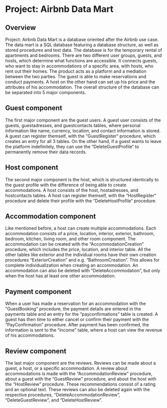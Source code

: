 # Project: Airbnb Data Mart

## Overview
Project: Airbnb Data Mart is a database oriented after the Airbnb use case. The data mart is a SQL database featuring a database structure, as well as stored procedures and test data. The database is for the temporary rental of apartments and bedrooms. There are two different user groups, guests, and hosts, which determine what functions are accessible. It connects guests, who want to stay in accommodations of a specific area, with hosts, who rent out their homes. The product acts as a platform and a mediation between the two parties. The guest is able to make reservations and conduct payments. A host on the other hand can set up his price and the attributes of his accommodation. The overall structure of the database can be separated into 5 major components.

## Guest component
The first major component are the guest users. A guest user consists of the guests, guestadresses, and guestcontacts tables, where personal information like name, currency, location, and contact information is stored. A guest can register themself, with the “GuestRegister“ procedure, which creates an entry for all 3 tables. On the other hand, if a guest wants to leave the platform indefinitely, they can use the “DeleteGuestProfile“ to permanently remove their data records.

## Host component
The second major component is the host, which is structured identically to the guest profile with the difference of being able to create accommodations. A host consists of the host, hostadresses, and hostcontacts tables. A host can register themself, with the “HostRegister“ procedure and delete their profile with the “DeleteHostProfile“ procedure.

## Accommodation component
Like mentioned before, a host can create multiple accommodations. Each accommodation consists of a price, location, interior, exterior, bathroom, bedroom, kitchen, living room, and other room component. The accommodation can be created with the “AccommodationCreation” procedure, which includes the price, location, and interior table. All the other tables like exterior and the individual rooms have their own creation procedures “ExteriorCreation” and e.g. “BathroomCreation”. This allows for complete individualization when creating an accommodation. An accommodation can also be deleted with “DeleteAccommodation”, but only when the host has at least one other accommodation.

## Payment component
When a user has made a reservation for an accommodation with the “GuestBooking” procedure, the payment details are entered in the payments table and an entry for the “payconfirmations” table is created. A guest has then time to either cancel or confirm their payment with the “PayConfirmation” procedure. After payment has been confirmed, the information is sent to the “income” table, where a host can view the revenue of his accommodations.

## Review component
The last major component are the reviews. Reviews can be made about a guest, a host, or a specific accommodation. A review about accommodations is made with the “AccommodationReview” procedure, about a guest with the “GuestReview” procedure, and about the host with the “HostReview” procedure. These recommendations consist of a rating and an optional text. These reviews can also be deleted again with the respective procedures, “DeleteAccommodationReview”, “DeleteGuestReview”, and “DeleteHostReview”.
